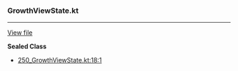 ### GrowthViewState.kt
---
[View file](../../precision_analyzed/250_GrowthViewState.kt)

**Sealed Class**

 - [250_GrowthViewState.kt:18:1](../../precision_analyzed/250_GrowthViewState.kt#L18)

